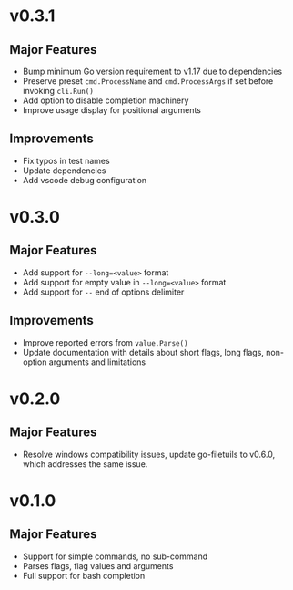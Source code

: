 # v0.3.1

## Major Features

- Bump minimum Go version requirement to v1.17 due to dependencies
- Preserve preset `cmd.ProcessName` and `cmd.ProcessArgs` if set before invoking
  `cli.Run()`
- Add option to disable completion machinery
- Improve usage display for positional arguments

## Improvements

- Fix typos in test names
- Update dependencies
- Add vscode debug configuration


# v0.3.0

## Major Features

- Add support for `--long=<value>` format
- Add support for empty value in `--long=<value>` format
- Add support for `--` end of options delimiter

## Improvements

- Improve reported errors from `value.Parse()`
- Update documentation with details about short flags, long flags, non-option
  arguments and limitations

# v0.2.0

## Major Features

- Resolve windows compatibility issues, update go-filetuils to v0.6.0, which
  addresses the same issue.

# v0.1.0

## Major Features

- Support for simple commands, no sub-command
- Parses flags, flag values and arguments
- Full support for bash completion
